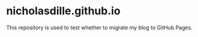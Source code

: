 # nicholasdille.github.io

This repository is used to test whether to migrate my blog to GitHub Pages.

